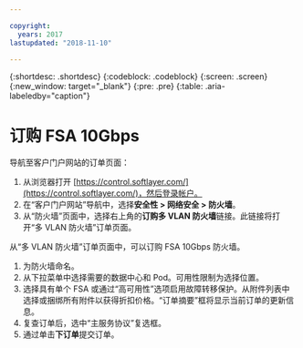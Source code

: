 ```yaml
---

copyright:
  years: 2017
lastupdated: "2018-11-10"

---
```


{:shortdesc: .shortdesc}
{:codeblock: .codeblock}
{:screen: .screen}
{:new_window: target="_blank"}
{:pre: .pre}
{:table: .aria-labeledby="caption"}

# 订购 FSA 10Gbps

导航至客户门户网站的订单页面：

1. 从浏览器打开 [https://control.softlayer.com/](https://control.softlayer.com/)，然后登录帐户。
2. 在“客户门户网站”导航中，选择**安全性 > 网络安全 > 防火墙**。
3. 从“防火墙”页面中，选择右上角的**订购多 VLAN 防火墙**链接。此链接将打开“多 VLAN 防火墙”订单页面。

从“多 VLAN 防火墙”订单页面中，可以订购 FSA 10Gbps 防火墙。

1. 为防火墙命名。
2. 从下拉菜单中选择需要的数据中心和 Pod。可用性限制为选择位置。
3. 选择具有单个 FSA 或通过“高可用性”选项启用故障转移保护。从附件列表中选择或捆绑所有附件以获得折扣价格。“订单摘要”框将显示当前订单的更新信息。
4. 复查订单后，选中“主服务协议”复选框。
5. 通过单击**下订单**提交订单。

